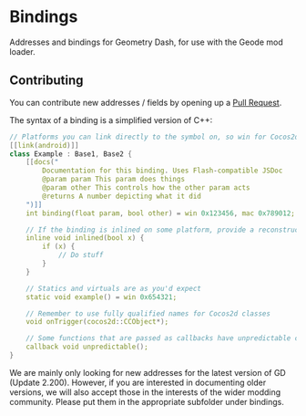 # Bindings

Addresses and bindings for Geometry Dash, for use with the Geode mod loader.

## Contributing

You can contribute new addresses / fields by opening up a [Pull Request](https://github.com/geode-sdk/bindings/pull).

The syntax of a binding is a simplified version of C++:
```cpp
// Platforms you can link directly to the symbol on, so win for Cocos2d on Windows and android for everything on Android
[[link(android)]]
class Example : Base1, Base2 {
    [[docs("
        Documentation for this binding. Uses Flash-compatible JSDoc
        @param param This param does things
        @param other This controls how the other param acts
        @returns A number depicting what it did
    ")]]
    int binding(float param, bool other) = win 0x123456, mac 0x789012;

    // If the binding is inlined on some platform, provide a reconstructed definition for it
    inline void inlined(bool x) {
        if (x) {
            // Do stuff
        }
    }

    // Statics and virtuals are as you'd expect
    static void example() = win 0x654321;

    // Remember to use fully qualified names for Cocos2d classes
    void onTrigger(cocos2d::CCObject*);

    // Some functions that are passed as callbacks have unpredictable calling conventions. Use the `callback` keyword if a function is __thiscall when it would otherwise be inferred as __membercall
    callback void unpredictable();
}
```

We are mainly only looking for new addresses for the latest version of GD (Update 2.200). However, if you are interested in documenting older versions, we will also accept those in the interests of the wider modding community. Please put them in the appropriate subfolder under bindings.

